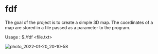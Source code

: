 # fdf

The goal of the project is to create a simple 3D map. The coordinates of a map are stored in a file passed as a parameter to the program. 

Usage :
$./fdf <file.txt>


![photo_2022-01-20_20-10-58](https://user-images.githubusercontent.com/95509213/150387871-29360424-136a-439c-a883-fa3d8e33b508.jpg)

